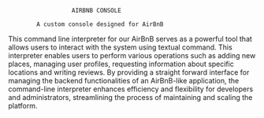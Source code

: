                       AIRBNB CONSOLE

            A custom console designed for AirBnB

This command line interpreter for our AirBnB serves as a powerful tool that allows users to interact with the system using textual command. This interpreter enables users to perform various operations such as adding new places, managing user profiles, requesting information about specific locations and writing reviews. By providing a straight forward interface for managing the backend functionalities of an AirBnB-like application, the command-line interpreter enhances efficiency and flexibility for developers and administrators, streamlining the process of maintaining and scaling the platform.